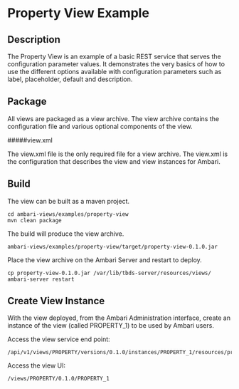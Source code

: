 <!---
Licensed to the Apache Software Foundation (ASF) under one or more
contributor license agreements.  See the NOTICE file distributed with
this work for additional information regarding copyright ownership.
The ASF licenses this file to You under the Apache License, Version 2.0
(the "License"); you may not use this file except in compliance with
the License.  You may obtain a copy of the License at [http://www.apache.org/licenses/LICENSE-2.0](http://www.apache.org/licenses/LICENSE-2.0)

Unless required by applicable law or agreed to in writing, software
distributed under the License is distributed on an "AS IS" BASIS,
WITHOUT WARRANTIES OR CONDITIONS OF ANY KIND, either express or implied.
See the License for the specific language governing permissions and
limitations under the License.
-->

Property View Example
======

Description
-----
The Property View is an example of a basic REST service that serves the configuration parameter values.
It demonstrates the very basics of how to use the different options available with configuration
parameters such as label, placeholder, default and description.

Package
-----
All views are packaged as a view archive. The view archive contains the configuration
file and various optional components of the view.

#####view.xml

The view.xml file is the only required file for a view archive.  The view.xml is the configuration that describes the view and view instances for Ambari.

Build
-----

The view can be built as a maven project.

    cd ambari-views/examples/property-view
    mvn clean package

The build will produce the view archive.

    ambari-views/examples/property-view/target/property-view-0.1.0.jar

Place the view archive on the Ambari Server and restart to deploy.    

    cp property-view-0.1.0.jar /var/lib/tbds-server/resources/views/
    ambari-server restart
    
Create View Instance
-----

With the view deployed, from the Ambari Administration interface,
create an instance of the view (called PROPERTY_1) to be used by Ambari users.

Access the view service end point:

    /api/v1/views/PROPERTY/versions/0.1.0/instances/PROPERTY_1/resources/properties

Access the view UI:

    /views/PROPERTY/0.1.0/PROPERTY_1
